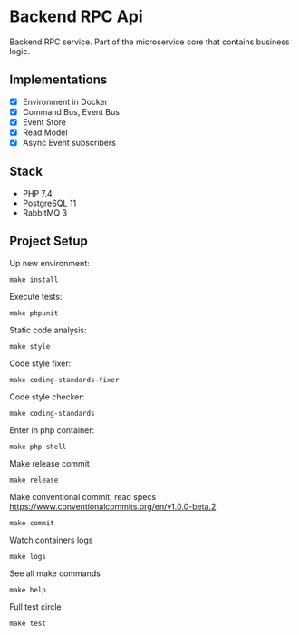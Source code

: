 Backend RPC Api
============
 Backend RPC service. Part of the microservice core that contains business logic.

## Implementations

- [x] Environment in Docker
- [x] Command Bus, Event Bus
- [x] Event Store
- [x] Read Model
- [x] Async Event subscribers

## Stack

- PHP 7.4
- PostgreSQL 11
- RabbitMQ 3

## Project Setup

Up new environment:

`make install`

Execute tests:

`make phpunit`

Static code analysis:

`make style`

Code style fixer:

`make coding-standards-fixer`

Code style checker:

`make coding-standards`

Enter in php container:

`make php-shell`

Make release commit

`make release`

Make conventional commit,
read specs https://www.conventionalcommits.org/en/v1.0.0-beta.2

`make commit`

Watch containers logs

`make logs`

See all make commands

`make help`

Full test circle

`make test`
